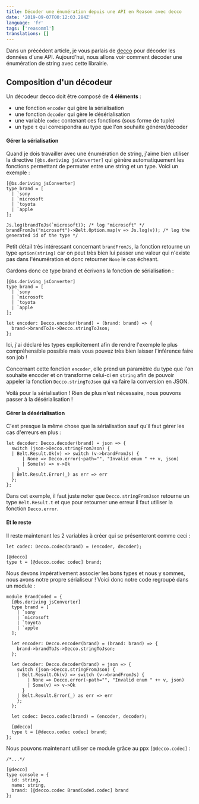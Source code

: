```yaml
---
title: Décoder une énumération depuis une API en Reason avec decco
date: '2019-09-07T00:12:03.284Z'
language: 'fr'
tags: ['reasonml']
translations: []
---
```


Dans un précédent article, je vous parlais de [decco](https://github.com/ryb73/ppx_decco) pour décoder les données d'une API. Aujourd'hui, nous allons voir comment décoder une énumération de string avec cette librairie.

## Composition d'un décodeur

Un décodeur decco doit être composé de **4 éléments** :

- une fonction `encoder` qui gère la sérialisation
- une fonction `decoder` qui gère le désérialisation
- une variable `codec` contenant ces fonctions (sous forme de tuple)
- un type `t` qui correspondra au type que l'on souhaite générer/décoder

#### Gérer la sérialisation

Quand je dois travailler avec une énumération de string, j'aime bien utiliser la directive `[@bs.deriving jsConverter]` qui génère automatiquement les fonctions permettant de permuter entre une string et un type. Voici un exemple :

```reason
[@bs.deriving jsConverter]
type brand = [
  | `sony
  | `microsoft
  | `toyota
  | `apple
];

Js.log(brandToJs(`microsoft)); /* log "microsoft" */
brandFromJs("microsoft")->Belt.Option.map(v => Js.log(v)); /* log the generated id of the type */
```

Petit détail très intéressant concernant `brandFromJs`, la fonction retourne un type `option(string)` car on peut très bien lui passer une valeur qui n'existe pas dans l'énumération et donc retourner `None` le cas écheant.

Gardons donc ce type brand et écrivons la fonction de sérialisation :

```reason
[@bs.deriving jsConverter]
type brand = [
  | `sony
  | `microsoft
  | `toyota
  | `apple
];

let encoder: Decco.encoder(brand) = (brand: brand) => {
  brand->brandToJs->Decco.stringToJson;
};
```

Ici, j'ai déclaré les types explicitement afin de rendre l'exemple le plus compréhensible possible mais vous pouvez très bien laisser l'inférence faire son job !

Concernant cette fonction `encoder`, elle prend un paramètre du type que l'on souhaite encoder et on transforme celui-ci en `string` afin de pouvoir appeler la fonction `Decco.stringToJson` qui va faire la conversion en JSON.

Voilà pour la sérialisation ! Rien de plus n'est nécessaire, nous pouvons passer à la désérialisation !

#### Gérer la désérialisation

C'est presque la même chose que la sérialisation sauf qu'il faut gérer les cas d'erreurs en plus :

```reason
let decoder: Decco.decoder(brand) = json => {
  switch (json->Decco.stringFromJson) {
  | Belt.Result.Ok(v) => switch (v->brandFromJs) {
      | None => Decco.error(~path="", "Invalid enum " ++ v, json)
      | Some(v) => v->Ok
    }
  | Belt.Result.Error(_) as err => err
  };
};
```

Dans cet exemple, il faut juste noter que `Decco.stringFromJson` retourne un type `Belt.Result.t` et que pour retourner une erreur il faut utiliser la fonction `Decco.error`.

#### Et le reste

Il reste maintenant les 2 variables à créer qui se présenteront comme ceci :

```reason
let codec: Decco.codec(brand) = (encoder, decoder);

[@decco]
type t = [@decco.codec codec] brand;
```

Nous devons impérativement associer les bons types et nous y sommes, nous avons notre propre sérialiseur ! Voici donc notre code regroupé dans un module :

```reason
module BrandCoded = {
  [@bs.deriving jsConverter]
  type brand = [
    | `sony
    | `microsoft
    | `toyota
    | `apple
  ];

  let encoder: Decco.encoder(brand) = (brand: brand) => {
    brand->brandToJs->Decco.stringToJson;
  };

  let decoder: Decco.decoder(brand) = json => {
    switch (json->Decco.stringFromJson) {
    | Belt.Result.Ok(v) => switch (v->brandFromJs) {
        | None => Decco.error(~path="", "Invalid enum " ++ v, json)
        | Some(v) => v->Ok
      }
    | Belt.Result.Error(_) as err => err
    };
  };

  let codec: Decco.codec(brand) = (encoder, decoder);

  [@decco]
  type t = [@decco.codec codec] brand;
};
```

Nous pouvons maintenant utiliser ce module grâce au ppx `[@decco.codec]` :

```reason
/*...*/

[@decco]
type console = {
  id: string,
  name: string,
  brand: [@decco.codec BrandCoded.codec] brand
};
```
